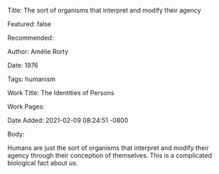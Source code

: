 Title: The sort of organisms that interpret and modify their agency

Featured: false

Recommended: 

Author: Amélie Rorty

Date: 1976

Tags: humanism

Work Title: The Identities of Persons

Work Pages:  

Date Added: 2021-02-09 08:24:51 -0800

Body:

Humans are just the sort of organisms that interpret and modify their agency through their conception of themselves. This is a complicated biological fact about us.


